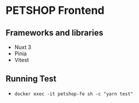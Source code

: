 # PETSHOP Frontend

## Frameworks and libraries

* Nuxt 3
* Pinia
* Vitest

## Running Test

* `docker exec -it petshop-fe sh -c "yarn test"`
